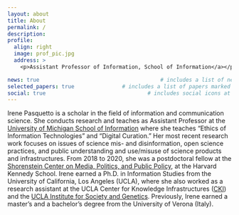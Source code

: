 ```yaml
---
layout: about
title: About
permalink: /
description:
profile:
  align: right
  image: prof_pic.jpg
  address: >
    <p>Assistant Professor of Information, School of Information</a></p>

news: true  									# includes a list of news items
selected_papers: true 				# includes a list of papers marked as "selected={true}"
social: true  								# includes social icons at the bottom of the page
---
```


Irene Pasquetto is a scholar in the field of information and communication science. She conducts research and teaches as Assistant Professor at the [University of Michigan School of Information](https://www.si.umich.edu/) where she teaches “Ethics of Information Technologies” and “Digital Curation.” Her most recent research work focuses on issues of science mis- and disinformation, open science practices, and public understanding and use/misuse of science products and infrastructures. From 2018 to 2020, she was a postdoctoral fellow at the [Shorenstein Center on Media, Politics, and Public Policy](https://shorensteincenter.org/), at the Harvard Kennedy School. Irene earned a Ph.D. in Information Studies from the University of California, Los Angeles (UCLA), where she also worked as a research assistant at the UCLA Center for Knowledge Infrastructures ([CKI](https://knowledgeinfrastructures.gseis.ucla.edu/)) and the [UCLA Institute for Society and Genetics](https://socgen.ucla.edu/). Previously, Irene earned a master’s and a bachelor’s degree from the University of Verona (Italy).
